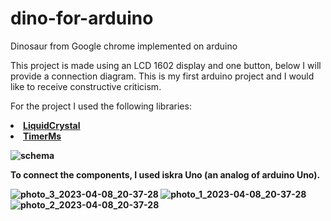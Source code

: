 # dino-for-arduino
Dinosaur from Google chrome implemented on arduino

This project is made using an LCD 1602 display and one button, below I will provide a connection diagram. This is my first arduino project and I would like to receive constructive criticism.

For the project I used the following libraries:

<li><b><a href="https://github.com/arduino-libraries/LiquidCrystal">LiquidCrystal</a></li>

<li><b><a href="https://github.com/GyverLibs/TimerMs">TimerMs</a></li>

![schema](https://user-images.githubusercontent.com/67878832/230729443-2ac257a7-b1ec-4659-a696-fa20ebe2ef4e.png)

To connect the components, I used iskra Uno (an analog of arduino Uno).

![photo_3_2023-04-08_20-37-28](https://user-images.githubusercontent.com/67878832/230730064-4b2e28d0-5f0e-41f1-a58e-0b6d1e9523ec.jpg)
![photo_1_2023-04-08_20-37-28](https://user-images.githubusercontent.com/67878832/230730068-ad7ce82e-1a31-4b27-a0b8-847a32ec21a0.jpg)
![photo_2_2023-04-08_20-37-28](https://user-images.githubusercontent.com/67878832/230730072-a8740571-e267-4448-ad44-ff66f854d628.jpg)
